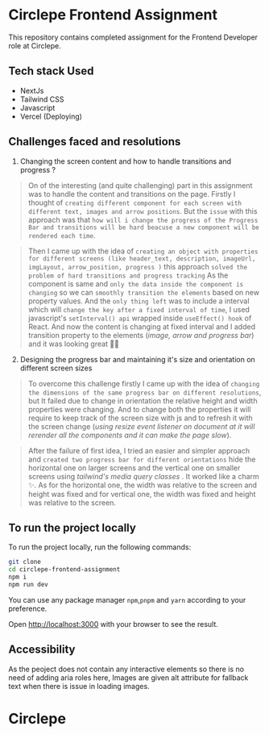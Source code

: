 
# Circlepe Frontend Assignment

This repository contains completed assignment for the Frontend Developer role at Circlepe.





## Tech stack Used

- NextJs
- Tailwind CSS
- Javascript
- Vercel (Deploying)


## Challenges faced and resolutions

1. Changing the screen content and how to handle transitions and progress ? 
> On of the interesting (and quite challenging) part in this assignment was to handle the content and transitions on the page. Firstly I thought of `creating different component for each screen with different text, images and arrow positions`. But the `issue` with this approach was that `how will i change the progress of the Progress Bar and transitions will be hard beacuse a new component will be rendered each time`.

>Then I came up with the idea of `creating an object with properties for different screens (like header_text, description, imageUrl, imgLayout, arrow_position, progress )` this approach `solved the problem of hard transitions and progress tracking` As the component is same and `only the data inside the component is changing` so we can `smoothly transition the elements` based on new property values. And the `only thing left` was to include a interval which will `change the key after a fixed interval of time`, I used javascript's `setInterval() api` wrapped inside `useEffect() hook` of React. And now the content is changing at fixed interval and I added transition property to the elements (*image, arrow and progress bar*) and it was looking great 👀🥹

2. Designing the progress bar and maintaining it's size and orientation on different screen sizes
> To overcome this challenge firstly I came up with the idea of `changing the dimensions of the same progress bar on different resolutions`, but It failed due to change in orientation the relative height and width properties were changing. And to change both the properties it will require to keep track of the screen size with js and to refresh it with the screen change (*using resize event listener on document at it will rerender all the components and it can make the page slow*).

>After the failure of first idea, I tried an easier and simpler approach and `created two progress bar for different orientations` hide the horizontal one on larger screens and the vertical one on smaller screens using *tailwind's media query classes* . It worked like a charm ✨. As for the horizontal one, the width was relative to the screen and height was fixed and for vertical one, the width was fixed and height was relative to the screen.

## To run the project locally

To run the project locally, run the following commands:

```bash
git clone 
cd circlepe-frontend-assignment
npm i
npm run dev
```

You can use any package manager `npm`,`pnpm` and `yarn` according to your preference.

Open [http://localhost:3000](http://localhost:3000) with your browser to see the result.

## Accessibility

As the peoject does not contain any interactive elements so there is no need of adding aria roles here, Images are given alt attribute for fallback text when there is issue in loading images.
# Circlepe

